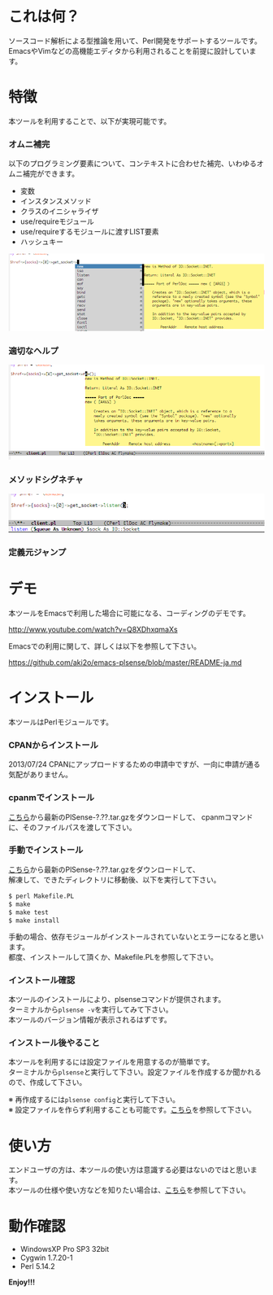 これは何？
==========

ソースコード解析による型推論を用いて、Perl開発をサポートするツールです。  
EmacsやVimなどの高機能エディタから利用されることを前提に設計しています。  


特徴
====

本ツールを利用することで、以下が実現可能です。

### オムニ補完

以下のプログラミング要素について、コンテキストに合わせた補完、いわゆるオムニ補完ができます。

* 変数
* インスタンスメソッド
* クラスのイニシャライザ
* use/requireモジュール
* use/requireするモジュールに渡すLIST要素
* ハッシュキー

![demo1](image/demo1.png)

### 適切なヘルプ

![demo1](image/demo2.png)

### メソッドシグネチャ

![demo1](image/demo3.png)

### 定義元ジャンプ


デモ
====

本ツールをEmacsで利用した場合に可能になる、コーディングのデモです。

http://www.youtube.com/watch?v=Q8XDhxqmaXs

Emacsでの利用に関して、詳しくは以下を参照して下さい。

https://github.com/aki2o/emacs-plsense/blob/master/README-ja.md


インストール
============

本ツールはPerlモジュールです。

### CPANからインストール

2013/07/24  CPANにアップロードするための申請中ですが、一向に申請が通る気配がありません。

### cpanmでインストール

[こちら](https://github.com/aki2o/plsense/releases)から最新のPlSense-?.??.tar.gzをダウンロードして、
cpanmコマンドに、そのファイルパスを渡して下さい。  

### 手動でインストール

[こちら](https://github.com/aki2o/plsense/releases)から最新のPlSense-?.??.tar.gzをダウンロードして、  
解凍して、できたディレクトリに移動後、以下を実行して下さい。

```
$ perl Makefile.PL
$ make
$ make test
$ make install
```

手動の場合、依存モジュールがインストールされていないとエラーになると思います。  
都度、インストールして頂くか、Makefile.PLを参照して下さい。

### インストール確認

本ツールのインストールにより、plsenseコマンドが提供されます。  
ターミナルから`plsense -v`を実行してみて下さい。  
本ツールのバージョン情報が表示されるはずです。

### インストール後やること

本ツールを利用するには設定ファイルを用意するのが簡単です。  
ターミナルから`plsense`と実行して下さい。設定ファイルを作成するか聞かれるので、作成して下さい。  

※ 再作成するには`plsense config`と実行して下さい。  
※ 設定ファイルを作らず利用することも可能です。[こちら](https://github.com/aki2o/plsense/wiki/Config-@ja)を参照して下さい。  


使い方
======

エンドユーザの方は、本ツールの使い方は意識する必要はないのではと思います。  
本ツールの仕様や使い方などを知りたい場合は、[こちら](https://github.com/aki2o/plsense/wiki/Home-@ja)を参照して下さい。  


動作確認
========

* WindowsXP Pro SP3 32bit
* Cygwin 1.7.20-1
* Perl 5.14.2


**Enjoy!!!**

